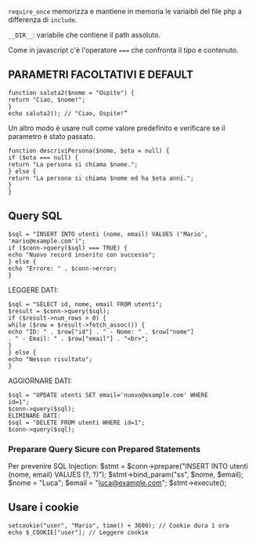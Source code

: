 `require_once` memorizza e mantiene in memoria le variaibli del file php a differenza di `include`.

`__DIR__`: variabile che contiene il path assoluto.

Come in javascript c'è l'operatore `===` che confronta il tipo e contenuto.

## PARAMETRI FACOLTATIVI E DEFAULT

```
function saluta2($nome = "Ospite") {
return "Ciao, $nome!";
}
echo saluta2(); // "Ciao, Ospite!”
```

Un altro modo è usare null come valore predefinito e verificare se il parametro è stato passato.

```
function descriviPersona($nome, $eta = null) {
if ($eta === null) {
return "La persona si chiama $nome.";
} else {
return "La persona si chiama $nome ed ha $eta anni.";
}
}
```

## Query SQL

```
$sql = "INSERT INTO utenti (nome, email) VALUES ('Mario',
'mario@example.com')";
if ($conn->query($sql) === TRUE) {
echo "Nuovo record inserito con successo";
} else {
echo "Errore: " . $conn->error;
}
```

LEGGERE DATI:

```
$sql = "SELECT id, nome, email FROM utenti";
$result = $conn->query($sql);
if ($result->num_rows > 0) {
while ($row = $result->fetch_assoc()) {
echo "ID: " . $row["id"] . " - Nome: " . $row["nome"]
. " - Email: " . $row["email"] . "<br>";
}
} else {
echo "Nessun risultato";
}
```

AGGIORNARE DATI:

```
$sql = "UPDATE utenti SET email='nuovo@example.com' WHERE
id=1";
$conn->query($sql);
ELIMINARE DATI:
$sql = "DELETE FROM utenti WHERE id=1";
$conn->query($sql);
```

### Preparare Query Sicure con Prepared Statements

Per prevenire SQL Injection:
$stmt = $conn->prepare("INSERT INTO utenti (nome, email)
VALUES (?, ?)");
$stmt->bind_param("ss", $nome, $email);
$nome = "Luca";
$email = "luca@example.com";
$stmt->execute();

## Usare i cookie

```
setcookie("user", "Mario", time() + 3600); // Cookie dura 1 ora
echo $_COOKIE["user"]; // Leggere cookie
```